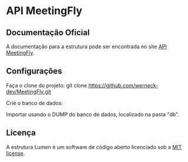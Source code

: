 # API MeetingFly


## Documentação Oficial

A documentação para a estrutura pode ser encontrada no site [API MeetingFly](https://documenter.getpostman.com/view/9149332/SVtZvm6x?version=latest#352ad6e9-f8da-4050-9b04-e1793e34e09b).

## Configurações

Faça o clone do projeto:
git clone https://github.com/werneck-dev/MeetingFly.git

Crie o banco de dados:

Importar usando o DUMP do banco de dados, localizado na pasta "db".



## Licença

A estrutura Lumen é um software de código aberto licenciado sob a [MIT license](https://opensource.org/licenses/MIT).
